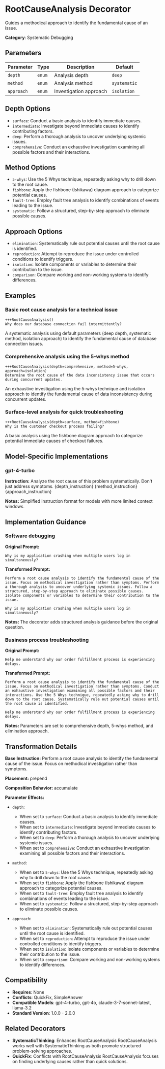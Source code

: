 # RootCauseAnalysis Decorator

Guides a methodical approach to identify the fundamental cause of an issue.

**Category**: Systematic Debugging

## Parameters

| Parameter | Type | Description | Default |
|-----------|------|-------------|--------|
| `depth` | `enum` | Analysis depth | `deep` |
| `method` | `enum` | Analysis method | `systematic` |
| `approach` | `enum` | Investigation approach | `isolation` |

## Depth Options

- `surface`: Conduct a basic analysis to identify immediate causes.
- `intermediate`: Investigate beyond immediate causes to identify contributing factors.
- `deep`: Perform a thorough analysis to uncover underlying systemic issues.
- `comprehensive`: Conduct an exhaustive investigation examining all possible factors and their interactions.

## Method Options

- `5-whys`: Use the 5 Whys technique, repeatedly asking why to drill down to the root cause.
- `fishbone`: Apply the fishbone (Ishikawa) diagram approach to categorize potential causes.
- `fault-tree`: Employ fault tree analysis to identify combinations of events leading to the issue.
- `systematic`: Follow a structured, step-by-step approach to eliminate possible causes.

## Approach Options

- `elimination`: Systematically rule out potential causes until the root cause is identified.
- `reproduction`: Attempt to reproduce the issue under controlled conditions to identify triggers.
- `isolation`: Isolate components or variables to determine their contribution to the issue.
- `comparison`: Compare working and non-working systems to identify differences.

## Examples

### Basic root cause analysis for a technical issue

```
+++RootCauseAnalysis()
Why does our database connection fail intermittently?
```

A systematic analysis using default parameters (deep depth, systematic method, isolation approach) to identify the fundamental cause of database connection issues.

### Comprehensive analysis using the 5-whys method

```
+++RootCauseAnalysis(depth=comprehensive, method=5-whys, approach=isolation)
Determine the root cause of the data inconsistency issue that occurs during concurrent updates.
```

An exhaustive investigation using the 5-whys technique and isolation approach to identify the fundamental cause of data inconsistency during concurrent updates.

### Surface-level analysis for quick troubleshooting

```
+++RootCauseAnalysis(depth=surface, method=fishbone)
Why is the customer checkout process failing?
```

A basic analysis using the fishbone diagram approach to categorize potential immediate causes of checkout failures.

## Model-Specific Implementations

### gpt-4-turbo

**Instruction:** Analyze the root cause of this problem systematically. Don't just address symptoms. {depth_instruction} {method_instruction} {approach_instruction}

**Notes:** Simplified instruction format for models with more limited context windows.


## Implementation Guidance

### Software debugging

**Original Prompt:**
```
Why is my application crashing when multiple users log in simultaneously?
```

**Transformed Prompt:**
```
Perform a root cause analysis to identify the fundamental cause of the issue. Focus on methodical investigation rather than symptoms. Perform a thorough analysis to uncover underlying systemic issues. Follow a structured, step-by-step approach to eliminate possible causes. Isolate components or variables to determine their contribution to the issue.

Why is my application crashing when multiple users log in simultaneously?
```

**Notes:** The decorator adds structured analysis guidance before the original question.

### Business process troubleshooting

**Original Prompt:**
```
Help me understand why our order fulfillment process is experiencing delays.
```

**Transformed Prompt:**
```
Perform a root cause analysis to identify the fundamental cause of the issue. Focus on methodical investigation rather than symptoms. Conduct an exhaustive investigation examining all possible factors and their interactions. Use the 5 Whys technique, repeatedly asking why to drill down to the root cause. Systematically rule out potential causes until the root cause is identified.

Help me understand why our order fulfillment process is experiencing delays.
```

**Notes:** Parameters are set to comprehensive depth, 5-whys method, and elimination approach.

## Transformation Details

**Base Instruction:** Perform a root cause analysis to identify the fundamental cause of the issue. Focus on methodical investigation rather than symptoms.

**Placement:** prepend

**Composition Behavior:** accumulate

**Parameter Effects:**

- `depth`:
  - When set to `surface`: Conduct a basic analysis to identify immediate causes.
  - When set to `intermediate`: Investigate beyond immediate causes to identify contributing factors.
  - When set to `deep`: Perform a thorough analysis to uncover underlying systemic issues.
  - When set to `comprehensive`: Conduct an exhaustive investigation examining all possible factors and their interactions.

- `method`:
  - When set to `5-whys`: Use the 5 Whys technique, repeatedly asking why to drill down to the root cause.
  - When set to `fishbone`: Apply the fishbone (Ishikawa) diagram approach to categorize potential causes.
  - When set to `fault-tree`: Employ fault tree analysis to identify combinations of events leading to the issue.
  - When set to `systematic`: Follow a structured, step-by-step approach to eliminate possible causes.

- `approach`:
  - When set to `elimination`: Systematically rule out potential causes until the root cause is identified.
  - When set to `reproduction`: Attempt to reproduce the issue under controlled conditions to identify triggers.
  - When set to `isolation`: Isolate components or variables to determine their contribution to the issue.
  - When set to `comparison`: Compare working and non-working systems to identify differences.

## Compatibility

- **Requires**: None
- **Conflicts**: QuickFix, SimpleAnswer
- **Compatible Models**: gpt-4-turbo, gpt-4o, claude-3-7-sonnet-latest, llama-3.2
- **Standard Version**: 1.0.0 - 2.0.0

## Related Decorators

- **SystematicThinking**: Enhances RootCauseAnalysis RootCauseAnalysis works well with SystematicThinking as both promote structured problem-solving approaches.
- **QuickFix**: Conflicts with RootCauseAnalysis RootCauseAnalysis focuses on finding underlying causes rather than quick solutions.
